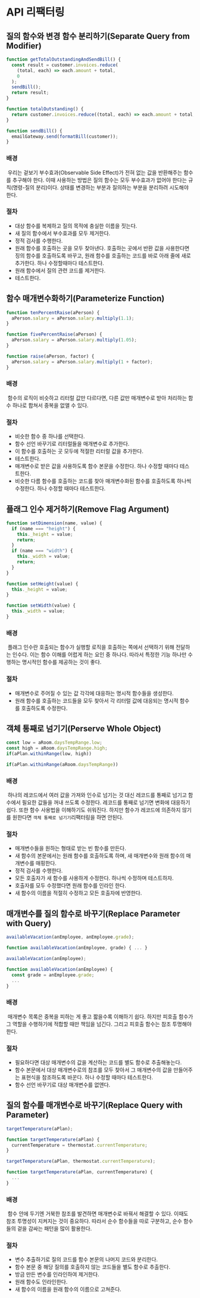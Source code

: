 # API 리팩터링

## 질의 함수와 변경 함수 분리하기(Separate Query from Modifier)

```javascript
function getTotalOutstandingAndSendBill() {
  const result = customer.invoices.reduce(
    (total, each) => each.amount + total,
    0
  );
  sendBill();
  return result;
}
```

```javascript
function totalOutstanding() {
  return customer.invoices.reduce((total, each) => each.amount + total, 0);
}

function sendBill() {
  emailGateway.send(formatBill(customer));
}
```

### 배경

&nbsp;우리는 겉보기 부수효과(Observable Side Effect)가 전혀 없는 값을 반환해주는 함수를 추구해야 한다. 이때 사용하는 방법은 질의 함수는 모두 부수효과가 없어야 한다는 규칙(명령-질의 분리)이다. 상태를 변경하는 부분과 질의하는 부분을 분리하려 시도해야 한다.

### 절차

- 대상 함수를 복제하고 질의 목적에 충실한 이름을 짓는다.
- 새 질의 함수에서 부수효과를 모두 제거한다.
- 정적 검사를 수행한다.
- 원래 함수를 호출하는 곳을 모두 찾아낸다. 호출하는 곳에서 반환 값을 사용한다면 징의 함수를 호출하도록 바꾸고, 원래 함수를 호출하는 코드를 바로 아래 줄에 새로 추가한다. 하나 수정할때마다 테스트한다.
- 원래 함수에서 질의 관련 코드를 제거한다.
- 테스트한다.

## 함수 매개변수화하기(Parameterize Function)

```javascript
function tenPercentRaise(aPerson) {
  aPerson.salary = aPerson.salary.multiply(1.1);
}

function fivePercentRaise(aPerson) {
  aPerson.salary = aPerson.salary.multiply(1.05);
}
```

```javascript
function raise(aPerson, factor) {
  aPerson.salary = aPerson.salary.multiply(1 + factor);
}
```

### 배경

&nbsp;함수의 로직이 비슷하고 리터럴 값만 다르다면, 다른 값만 매개변수로 받아 처리하는 함수 하나로 합쳐서 중복을 없앨 수 있다.

### 절차

- 비슷한 함수 중 하나를 선택한다.
- 함수 선언 바꾸기로 리터럴들을 매개변수로 추가한다.
- 이 함수를 호출하는 곳 모두에 적절한 리터럴 값을 추가한다.
- 테스트한다.
- 매개변수로 받은 값을 사용하도록 함수 본문을 수정한다. 하나 수정할 때마다 테스트한다.
- 비슷한 다름 함수를 호출하는 코드를 찾아 매개변수화된 함수를 호출하도록 하나씩 수정한다. 하나 수정할 때마다 테스트한다.

## 플래그 인수 제거하기(Remove Flag Argument)

```javascript
function setDimension(name, value) {
  if (name === "height") {
    this._height = value;
    return;
  }
  if (name === "width") {
    this._width = value;
    return;
  }
}
```

```javascript
function setHeight(value) {
  this._height = value;
}

function setWidth(value) {
  this._width = value;
}
```

### 배경

&nbsp;플래그 인수란 호출되는 함수가 실행할 로직을 호출하는 쪽에서 선택하기 위해 전달하는 인수다. 이는 함수 이해를 어렵게 하는 요인 중 하나다. 따라서 특정한 기능 하나만 수행하는 명시적인 함수를 제공하는 것이 좋다.

### 절차

- 매개변수로 주어질 수 있는 값 각각에 대응하는 명시적 함수들을 생성한다.
- 원래 함수를 호출하는 코드들을 모두 찾아서 각 리터럴 값에 대응되는 명시적 함수를 호출하도록 수정한다.

## 객체 통째로 넘기기(Perserve Whole Object)

```javascript
const low = aRoom.daysTempRange.low;
const high = aRoom.daysTempRange.high;
if(aPlan.withinRange(low, high))
```

```javascript
if(aPlan.withinRange(aRoom.daysTempRange))
```

### 배경

&nbsp;하나의 레코드에서 여러 값을 가져와 인수로 넘기는 것 대신 레코드를 통째로 넘기고 함수에서 필요한 값들을 꺼내 쓰도록 수정한다. 레코드를 통째로 넘기면 변화에 대응하기 쉽다. 또한 함수 사용법을 이해하기도 쉬워진다. 하지만 함수가 레코드에 의존하지 않기를 원한다면 `객체 통째로 넘기기`리팩터링을 하면 안된다.

### 절차

- 매개변수들을 원하는 형태로 받는 빈 함수를 만든다.
- 새 함수의 본문에서는 원래 함수를 호출하도록 하며, 새 매개변수와 원래 함수의 매개변수를 매핑한다.
- 정적 검사를 수행한다.
- 모든 호출자가 새 함수를 사용하게 수정한다. 하나씩 수정하며 테스트하자.
- 호출자를 모두 수정했다면 원래 함수를 인라인 한다.
- 새 함수의 이름을 적절히 수정하고 모든 호출자에 반영한다.

## 매개변수를 질의 함수로 바꾸기(Replace Parameter with Query)

```javascript
availableVacation(anEmployee, anEmployee.grade);

function availableVacation(anEmployee, grade) { ... }
```

```javascript
availableVacation(anEmployee);

function availableVacation(anEmployee) {
  const grade = anEmployee.grade;
  ...
}
```

### 배경

&nbsp;매개변수 목록은 중복을 피하는 게 좋고 짧을수록 이해하기 쉽다. 하지만 피호출 함수가 그 역할을 수행하기에 적합할 때만 책임을 넘긴다. 그리고 피호출 함수는 참조 투명해야 한다.

### 절차

- 필요하다면 대상 매개변수의 값을 계산하는 코드를 별도 함수로 추출해놓는다.
- 함수 본문에서 대상 매개변수로의 참조를 모두 찾아서 그 매개변수의 값을 만들어주는 표현식을 참조하도록 바꾼다. 하나 수정할 때마다 테스트한다.
- 함수 선언 바꾸기로 대상 매개변수를 없앤다.

## 질의 함수를 매개변수로 바꾸기(Replace Query with Parameter)

```javascript
targetTemperature(aPlan);

function targetTemperature(aPlan) {
  currentTemperature = thermostat.currentTemperature;
}
```

```javascript
targetTemperature(aPlan, thermostat.currentTemperature);

function targetTemperature(aPlan, currentTemperature) {
  ...
}
```

### 배경

&nbsp;함수 안에 두기엔 거북한 참조를 발견하면 매개변수로 바꿔서 해결할 수 있다. 이때도 참조 투명성이 지켜지는 것이 중요하다. 따라서 순수 함수들을 따로 구분하고, 순수 함수들의 겉을 감싸는 패턴을 많이 활용한다.

### 절차

- 변수 추출하기로 질의 코드를 함수 본문의 나머지 코드와 분리한다.
- 함수 본문 중 해당 질의를 호출하지 않는 코드들을 별도 함수로 추출한다.
- 방금 만든 변수를 인라인하여 제거한다.
- 원래 함수도 인라인한다.
- 새 함수의 이름을 원래 함수의 이름으로 고쳐준다.
